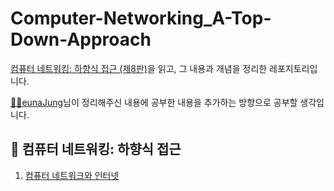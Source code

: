# Computer-Networking_A-Top-Down-Approach

[컴퓨터 네트워킹: 하향식 접근 (제8판)](http://www.yes24.com/Product/Goods/112228953)을 읽고, 그 내용과 개념을 정리한 레포지토리입니다.

[👩‍💻eunaJung](https://github.com/eunaJung)님이 정리해주신 내용에 공부한 내용을 추가하는 방향으로 공부할 생각입니다.
<br/>

## 📌 컴퓨터 네트워킹: 하향식 접근
1. [컴퓨터 네트워크와 인터넷](/Chapter_1)
